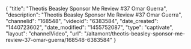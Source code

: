{
    "title": "Theotis Beasley Sponsor Me Review #37 Omar Guerra",
    "description": "Theotis Beasley Sponsor Me Review #37 Omar Guerra",
    "channelid": "168548",
    "videoid": "6383584",
    "date_created": "1440723602",
    "date_modified": "1455752087",
    "type": "captivate",
    "layout": "channelVideo",
    "url": "\/altamont\/theotis-beasley-sponsor-me-review-37-omar-guerra\/168548-6383584"
}